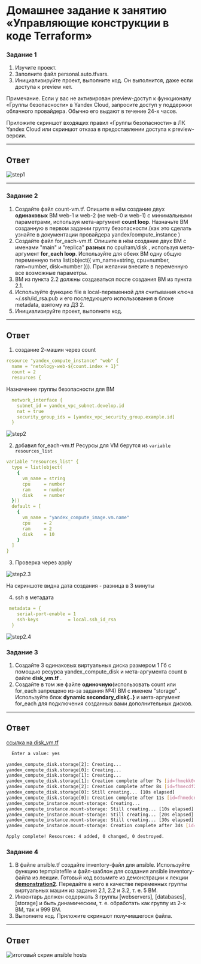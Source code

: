 # Домашнее задание к занятию «Управляющие конструкции в коде Terraform»

### Задание 1

1. Изучите проект.
2. Заполните файл personal.auto.tfvars.
3. Инициализируйте проект, выполните код. Он выполнится, даже если доступа к preview нет.

Примечание. Если у вас не активирован preview-доступ к функционалу «Группы безопасности» в Yandex Cloud, запросите доступ у поддержки облачного провайдера. Обычно его выдают в течение 24-х часов.

Приложите скриншот входящих правил «Группы безопасности» в ЛК Yandex Cloud или скриншот отказа в предоставлении доступа к preview-версии.

---

## Ответ

![step1](https://github.com/ivanmalyshev/ter-homeworks/blob/main/03/src/step1.png)

------

### Задание 2

1. Создайте файл count-vm.tf. Опишите в нём создание двух **одинаковых** ВМ  web-1 и web-2 (не web-0 и web-1) с минимальными параметрами, используя мета-аргумент **count loop**. Назначьте ВМ созданную в первом задании группу безопасности.(как это сделать узнайте в документации провайдера yandex/compute_instance )
2. Создайте файл for_each-vm.tf. Опишите в нём создание двух ВМ с именами "main" и "replica" **разных** по cpu/ram/disk , используя мета-аргумент **for_each loop**. Используйте для обеих ВМ одну общую переменную типа list(object({ vm_name=string, cpu=number, ram=number, disk=number  })). При желании внесите в переменную все возможные параметры.
3. ВМ из пункта 2.2 должны создаваться после создания ВМ из пункта 2.1.
4. Используйте функцию file в local-переменной для считывания ключа ~/.ssh/id_rsa.pub и его последующего использования в блоке metadata, взятому из ДЗ 2.
5. Инициализируйте проект, выполните код.

------

## Ответ
1. создание 2-машин через count
```yaml
resource "yandex_compute_instance" "web" {
  name = "netology-web-${count.index + 1}"
  count = 2
  resources {
```

Назначение группы безопасности для ВМ
```yaml
  network_interface {
    subnet_id = yandex_vpc_subnet.develop.id
    nat = true
    security_group_ids = [yandex_vpc_security_group.example.id]
  }
```

![step2](https://github.com/ivanmalyshev/ter-homeworks/blob/main/03/src/step-2.png)

2. добавил for_each-vm.tf Ресурсы для VM берутся из `variable resources_list`

```yaml
variable "resources_list" {
  type = list(object(
    {
      vm_name = string
      cpu     = number
      ram     = number
      disk    = number
  }))
  default = [
    {
      vm_name = "yandex_compute_image.vm.name"
      cpu     = 2
      ram     = 2
      disk    = 10
    }
  ]
}
```

3. Проверка через apply

![step2.3](https://github.com/ivanmalyshev/ter-homeworks/blob/main/03/src/step-2.3.png)

На скриншоте видна дата создания - разница в 3 минуты

4. ssh в метадата
```yaml
 metadata = {
    serial-port-enable = 1
    ssh-keys           = local.ssh_id_rsa
  } 
```
![step2.4](https://github.com/ivanmalyshev/ter-homeworks/blob/main/03/src/step2-4.png)

### Задание 3

1. Создайте 3 одинаковых виртуальных диска размером 1 Гб с помощью ресурса yandex_compute_disk и мета-аргумента count в файле **disk_vm.tf** .
2. Создайте в том же файле **одиночную**(использовать count или for_each запрещено из-за задания №4) ВМ c именем "storage"  . Используйте блок **dynamic secondary_disk{..}** и мета-аргумент for_each для подключения созданных вами дополнительных дисков.

------

## Ответ

[ссылка на disk_vm.tf](https://github.com/ivanmalyshev/ter-homeworks/blob/main/03/src/disk_vm.tf)

```bash
  Enter a value: yes

yandex_compute_disk.storage[2]: Creating...
yandex_compute_disk.storage[0]: Creating...
yandex_compute_disk.storage[1]: Creating...
yandex_compute_disk.storage[1]: Creation complete after 7s [id=fhmekk0c5c70vqm37jsi]
yandex_compute_disk.storage[2]: Creation complete after 8s [id=fhmecdf2is51d9g8pahe]
yandex_compute_disk.storage[0]: Still creating... [10s elapsed]
yandex_compute_disk.storage[0]: Creation complete after 11s [id=fhmedcn5aa4f1uli4ait]
yandex_compute_instance.mount-storage: Creating...
yandex_compute_instance.mount-storage: Still creating... [10s elapsed]
yandex_compute_instance.mount-storage: Still creating... [20s elapsed]
yandex_compute_instance.mount-storage: Still creating... [30s elapsed]
yandex_compute_instance.mount-storage: Creation complete after 34s [id=fhmcq10emovdnl525rcc]

Apply complete! Resources: 4 added, 0 changed, 0 destroyed.
```

### Задание 4

1. В файле ansible.tf создайте inventory-файл для ansible.
Используйте функцию tepmplatefile и файл-шаблон для создания ansible inventory-файла из лекции.
Готовый код возьмите из демонстрации к лекции [**demonstration2**](https://github.com/netology-code/ter-homeworks/tree/main/03/demonstration2).
Передайте в него в качестве переменных группы виртуальных машин из задания 2.1, 2.2 и 3.2, т. е. 5 ВМ.
2. Инвентарь должен содержать 3 группы [webservers], [databases], [storage] и быть динамическим, т. е. обработать как группу из 2-х ВМ, так и 999 ВМ.
4. Выполните код. Приложите скриншот получившегося файла. 

---
## Ответ

![итоговый скрин ansible hosts](https://github.com/ivanmalyshev/ter-homeworks/blob/main/03/src/step4.png)


